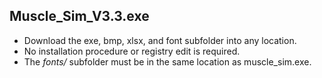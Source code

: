 ## Muscle_Sim_V3.3.exe

* Download the exe, bmp, xlsx, and font subfolder into any location.
* No installation procedure or registry edit is required.
* The *fonts/* subfolder must be in the same location as muscle_sim.exe.
